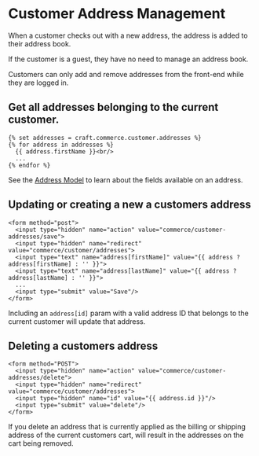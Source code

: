 # Customer Address Management
When a customer checks out with a new address, the address is added to their address book.

If the customer is a guest, they have no need to manage an address book.

Customers can only add and remove addresses from the front-end while they are logged in.

## Get all addresses belonging to the current customer.

```twig
{% set addresses = craft.commerce.customer.addresses %}
{% for address in addresses %}
  {{ address.firstName }}<br/>
  ...
{% endfor %}
```

See the [Address Model](address-model.md) to learn about the fields available on an address.

## Updating or creating a new a customers address

```twig
<form method="post">
  <input type="hidden" name="action" value="commerce/customer-addresses/save">
  <input type="hidden" name="redirect" value="commerce/customer/addresses">
  <input type="text" name="address[firstName]" value="{{ address ? address[firstName] : '' }}">
  <input type="text" name="address[lastName]" value="{{ address ? address[lastName] : '' }}">
  ...
  <input type="submit" value="Save"/>
</form>
```

Including an `address[id]` param with a valid address ID that belongs to the current customer will update that address.

## Deleting a customers address

```twig
<form method="POST">
  <input type="hidden" name="action" value="commerce/customer-addresses/delete">
  <input type="hidden" name="redirect" value="commerce/customer/addresses">
  <input type="hidden" name="id" value="{{ address.id }}"/>
  <input type="submit" value="delete"/>
</form>
```

If you delete an address that is currently applied as the billing or shipping address of the current customers cart, will result in the addresses on the cart being removed.
